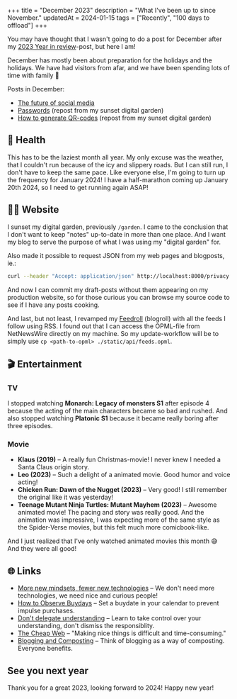 +++
title = "December 2023"
description = "What I've been up to since November."
updatedAt = 2024-01-15
tags = ["Recently", "100 days to offload"]
+++

You may have thought that I wasn't going to do a post for December after my
[2023 Year in review](/blog/2023-year-in-review)-post, but here I am!

December has mostly been about preparation for the holidays and the holidays. We
have had visitors from afar, and we have been spending lots of time with family
🤗

Posts in December:

- [The future of social media](/blog/the-future-of-social-media)
- [Passwords](/blog/passwords) (repost from my sunset digital garden)
- [How to generate QR-codes](/blog/qr-codes) (repost from my sunset digital
  garden)

## 💪 Health

This has to be the laziest month all year. My only excuse was the weather, that
I couldn't run because of the icy and slippery roads. But I can still run, I
don't have to keep the same pace. Like everyone else, I'm going to turn up the
frequency for January 2024! I have a half-marathon coming up January 20th 2024,
so I need to get running again ASAP!

## 🧑‍💻 Website

I sunset my digital garden, previously `/garden`. I came to the conclusion that
I don't want to keep "notes" up-to-date in more than one place. And I want my
blog to serve the purpose of what I was using my "digital garden" for.

Also made it possible to request JSON from my web pages and blogposts, ie.:

```bash
curl --header "Accept: application/json" http://localhost:8000/privacy
```

And now I can commit my draft-posts without them appearing on my production
website, so for those curious you can browse my source code to see if I have any
posts cooking.

And last, but not least, I revamped my [Feedroll](/logs/feedroll) (blogroll)
with all the feeds I follow using RSS. I found out that I can access the
OPML-file from NetNewsWire directly on my machine. So my update-workflow will be
to simply use `cp <path-to-opml> ./static/api/feeds.opml`.

## 🎬 Entertainment

### TV

I stopped watching **Monarch: Legacy of monsters S1** after episode 4 because
the acting of the main characters became so bad and rushed. And also stopped
watching **Platonic S1** because it became really boring after three episodes.

### Movie

- **Klaus (2019)** – A really fun Christmas-movie! I never knew I needed a Santa
  Claus origin story.
- **Leo (2023)** – Such a delight of a animated movie. Good humor and voice
  acting!
- **Chicken Run: Dawn of the Nugget (2023)** – Very good! I still remember the
  original like it was yesterday!
- **Teenage Mutant Ninja Turtles: Mutant Mayhem (2023)** – Awesome animated
  movie! The pacing and story was really good. And the animation was impressive,
  I was expecting more of the same style as the Spider-Verse movies, but this
  felt much more comicbook-like.

And I just realized that I've only watched animated movies this month 😅 And
they were all good!

## 🌐 Links

- [More new mindsets, fewer new technologies][boring_tech] – We don't need more
  technologies, we need nice and curious people!
- [How to Observe Buydays][buydays] – Set a buydate in your calendar to prevent
  impulse purchases.
- [Don't delegate understanding][understand] – Learn to take control over your
  understanding, don't dismiss the responsiblity.
- [The Cheap Web][cheap] – "Making nice things is difficult and time-consuming."
- [Blogging and Composting][composting] – Think of blogging as a way of
  composting. Everyone benefits.

## See you next year

Thank you for a great 2023, looking forward to 2024! Happy new year!

[boring_tech]:
  https://manuelmoreale.com/more-new-mindsets-fewer-new-technologies
[buydays]: https://taylor.town/buyday
[understand]: https://stephango.com/understand
[cheap]: https://potato.cheap/
[composting]: https://blog.jim-nielsen.com/2023/blogging-and-compositing/

